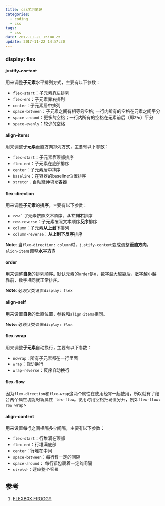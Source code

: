 ```yaml
---
title: css学习笔记
categories:
  - coding
  - css
tags:
  - css
date: 2017-11-21 15:00:25
update: 2017-11-22 14:57:30
---
```

### display: flex

#### justify-content

用来调整**子元素**水平排列方式，主要有以下参数：
- `flex-start`：子元素靠左排列
- `flex-end`：子元素靠右排列
- `center`：子元素居中排列
- `space-between`：子元素之间有相等的空格; 一行内所有的空格在元素之间平分
- `space-around`：更多的空格；一行内所有的空格在元素前后（即`2*n`）平分
- `space-evenly`：较少的空格
<!--more-->

#### align-items

用来调整**子元素**垂直方向排列方式，主要有以下参数：
- `flex-start`：子元素靠顶部排序
- `flex-end`：子元素在底部排序
- `center`：子元素居中排序
- `baseline`：在容器的baseline位置排序
- `stretch`：自动延伸填充容器

#### flex-direction

用来调整**子元素**的**排序**，主要有以下参数：
- `row`：子元素按照文本顺序，**从左到右**排序
- `row-reverse`：子元素按照文本顺序**反序**排序
- `column`：子元素**从上到下**排列
- `column-reverse`：**从上到下反序**排序

**Note**: 当`flex-direction: column`时，`justify-content`变成调整**垂直方向**，`align-items`调整**水平方向**

#### order

用来调整**自身**的排列顺序。默认元素的`order`是`0`，数字越大越靠后，数字越小越靠前，数字相同就正常排序。

**Note**: 必须父类设置`display: flex`

#### align-self

用来设置**自身**的垂直位置，参数和`align-items`相同。

**Note**: 必须父类设置`display: flex`

#### flex-wrap

用来调整**子元素**自动换行，主要有以下参数：
- `nowrap`：所有子元素都在一行里面
- `wrap`：自动换行
- `wrap-reverse`：反序自动换行

#### flex-flow

因为`flex-direction`和`flex-wrap`这两个属性在使用经常一起使用，所以就有了结合两个属性功能的新属性
`flex-flow`。使用时用空格把设值分开，例如`flex-flow: row wrap`>

#### align-content

用来设置每行之间相隔多少间隔，主要有以下参数：
- `flex-start`：行堆满在顶部
- `flex-end`：行堆满底部
- `center`：行堆在中间
- `space-between`：每行有一定的间隔
- `space-around`： 每行都包裹着一定的间隔
- `stretch`：适应整个容器

## 参考
1. [FLEXBOX FROGGY](http://flexboxfroggy.com/)
